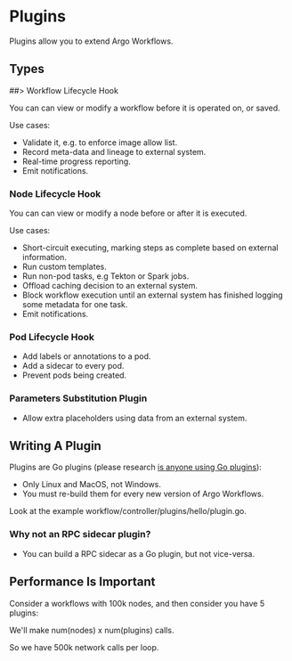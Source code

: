 # Plugins

Plugins allow you to extend Argo Workflows.

## Types

##> Workflow Lifecycle Hook

You can can view or modify a workflow before it is operated on, or saved. 

Use cases:

* Validate it, e.g. to enforce image allow list.
* Record meta-data and lineage to external system.
* Real-time progress reporting.
* Emit notifications.

### Node Lifecycle Hook

You can can view or modify a node before or after it is executed. 

Use cases:

* Short-circuit executing, marking steps as complete based on external information. 
* Run custom templates. 
* Run non-pod tasks, e.g Tekton or Spark jobs.
* Offload caching decision to an external system.
* Block workflow execution until an external system has finished logging some metadata for one task.
* Emit notifications.

### Pod Lifecycle Hook

* Add labels or annotations to a pod.
* Add a sidecar to every pod.
* Prevent pods being created.

### Parameters Substitution Plugin

* Allow extra placeholders using data from an external system.

## Writing A Plugin

Plugins are Go plugins (please research [is anyone using Go plugins](https://www.google.com/search?client=safari&rls=en&q=is+anyone+using+go+plugins&ie=UTF-8&oe=UTF-8)):

* Only Linux and MacOS, not Windows.
* You must re-build them for every new version of Argo Workflows.

Look at the example workflow/controller/plugins/hello/plugin.go.

### Why not an RPC sidecar plugin?

* You can build a RPC sidecar as a Go plugin, but not vice-versa.
  
## Performance Is Important

Consider a workflows with 100k nodes, and then consider you have 5 plugins:

We'll make num(nodes) x num(plugins) calls. 

So we have 500k network calls per loop. 
